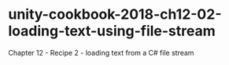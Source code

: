 # unity-cookbook-2018-ch12-02-loading-text-using-file-stream
Chapter 12 - Recipe 2 - loading text from a C# file stream
